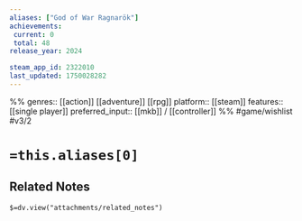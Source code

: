 ```yaml
---
aliases: ["God of War Ragnarök"]
achievements:
 current: 0
 total: 48
release_year: 2024

steam_app_id: 2322010
last_updated: 1750028282
---
```

%%
genres:: [[action]] [[adventure]] [[rpg]]
platform:: [[steam]]
features:: [[single player]]
preferred_input:: [[mkb]] / [[controller]]
%%
#game/wishlist
#v3/2

# `=this.aliases[0]`
## Related Notes
`$=dv.view("attachments/related_notes")`